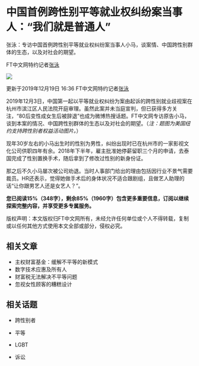 # 中国首例跨性别平等就业权纠纷案当事人：“我们就是普通人”

张泳：专访中国首例跨性别平等就业权纠纷案当事人小马，谈案情、中国跨性别群体的生态，以及对社会的期望。

FT中文网特约记者[张泳](https://author/%E5%BC%A0%E6%B3%B3)

![](https://d1sh1cgb4xvhl.cloudfront.net/unsafe/738x415/picture/8/000091508_piclink.jpg)

更新于2019年12月19日 16:36 FT中文网特约记者[张泳](https://author/%E5%BC%A0%E6%B3%B3)

2019年12月3日，中国第一起以平等就业权纠纷为案由起诉的跨性别就业歧视案在杭州市滨江区人民法院开庭审理。虽然此案并未当庭宣判，但已获得多方关注，“80后变性成女生后被辞退”也成为微博热搜话题。FT中文网专访原告小马，谈到本案的情况、中国跨性别群体的生态以及对社会的期望。（_注：题图为美国纽约支持跨性别者权益活动图片。_）

现年30岁左右的小马出生时的性别为男性，纠纷出现时已在杭州市的一家影视文化公司供职四年有余。2018年下半年，雇主批准她停薪留职三个月的申请，去泰国完成了性别置换手术，随后拿到了修改过性别的新身份证。

那之后不久小马屡次被公司劝退。当时人事部门给出的理由包括因行业不景气需要裁员。HR还表示，觉得她做手术后的身体状况不适合跟剧组，且做艺人助理的话“让你跟男艺人还是女艺人？”。

**您已阅读15%（348字），剩余85%（1960字）包含更多重要信息，订阅以继续探索完整内容，并享受更多专属服务。**

版权声明：本文版权归FT中文网所有，未经允许任何单位或个人不得转载，复制或以任何其他方式使用本文全部或部分，侵权必究。

## 相关文章

-   主权财富基金：缓解不平等的新模式
-   数字技术应惠及所有人
-   财富税无法解决不平等问题
-   忽视女性顾客的糟糕设计

## 相关话题

-   跨性别者
    
-   平等
    
-   LGBT
    
-   诉讼